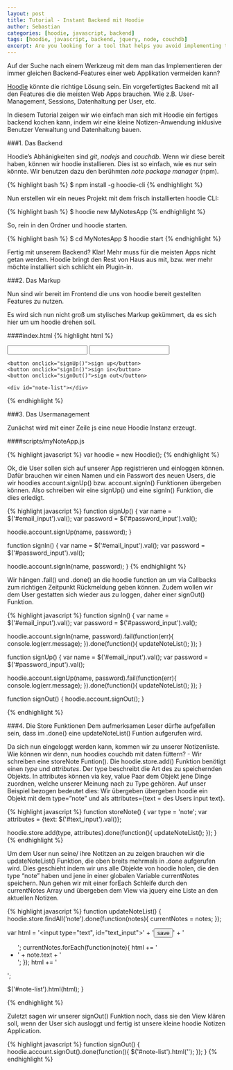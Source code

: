 ```yaml
---
layout: post
title: Tutorial - Instant Backend mit Hoodie
author: Sebastian
categories: [hoodie, javascript, backend]
tags: [hoodie, javascript, backend, jquery, node, couchdb]
excerpt: Are you looking for a tool that helps you avoid implementing those ever same features when creating a backend for a web application? [Hoodie](http://hood.ie/) might just be the right solution for you. It’s a premade backend with all the features that most web apps need, like user management, sessions, data storage per user and shared data. In this tutorial we show you how you can easily cook up an instant backend with hoodie. We will build a little note taking application with user management and user data storage.
---
```


Auf der Suche nach einem Werkzeug mit dem man das Implementieren der immer gleichen Backend-Features einer web Applikation vermeiden kann?

[Hoodie](http://hood.ie/) könnte die richtige Lösung sein. Ein vorgefertigtes Backend mit all den Features die die meisten Web Apps brauchen. Wie z.B. User-Management, Sessions, Datenhaltung per User, etc.

In diesem Tutorial zeigen wir wie einfach man sich mit Hoodie ein fertiges backend kochen kann, indem wir eine kleine Notizen-Anwendung inklusive Benutzer Verwaltung und Datenhaltung bauen.

###1. Das Backend

Hoodie’s Abhänigkeiten sind *git*, *nodejs* and *couchdb*. Wenn wir diese bereit haben, können wir hoodie installieren. Dies ist so einfach, wie es nur sein könnte. Wir benutzen dazu den berühmten *note package manager* (npm).


{% highlight bash %}
$ npm install -g hoodie-cli
{% endhighlight %}

Nun erstellen wir ein neues Projekt mit dem frisch installierten hoodie CLI:

{% highlight bash %}
$ hoodie new MyNotesApp
{% endhighlight %}

So, rein in den Ordner und hoodie starten.

{% highlight bash %}
$ cd MyNotesApp
$ hoodie start
{% endhighlight %}

Fertig mit unserem Backend? Klar! Mehr muss für die meisten Apps nicht getan werden. Hoodie bringt den Rest von Haus aus mit, bzw. wer mehr möchte installiert sich schlicht ein Plugin-in.


###2. Das Markup

Nun sind wir bereit im Frontend die uns von hoodie bereit gestellten Features zu nutzen. 

Es wird sich nun nicht groß um stylisches Markup gekümmert, da es sich hier um um hoodie drehen soll. 


####index.html
{% highlight html %}
<!DOCTYPE html>
<html>
  <head>
    <script src="jquery.js"></script>
    <script src="/_api/_files/hoodie.js"></script>
    <script src="myNoteApp.js"></script>
  </head>
  <body>
    <input type="text" id="email_input"/>
    <input type="password" id="password_input"/>
    
    <button onclick="signUp()">sign up</button>
    <button onclick="signIn()">sign in</button>
    <button onclick="signOut()">sign out</button>

    <div id="note-list"></div>        
  </body>
</html>
{% endhighlight %}

###3. Das Usermanagement

Zunächst wird mit einer Zeile js eine neue Hoodie Instanz erzeugt.

####scripts/myNoteApp.js

{% highlight javascript %}
var hoodie = new Hoodie();
{% endhighlight %}

Ok, die User sollen sich auf unserer App registrieren und einloggen können. Dafür brauchen wir einen Namen und ein Passwort des neuen Users, die wir hoodies account.signUp() bzw. account.signIn() Funktionen übergeben können. Also schreiben wir eine signUp() und eine signIn() Funktion, die dies erledigt.

{% highlight javascript %}
function signUp() {
  var name = $('#email_input').val();
  var password = $('#password_input').val();

  hoodie.account.signUp(name, password);
}

function signIn() {
  var name = $('#email_input').val();
  var password = $('#password_input').val();

  hoodie.account.signIn(name, password);
}
{% endhighlight %}

Wir hängen .fail() und .done() an die hoodie function an um via Callbacks zum richtigen Zeitpunkt Rückmeldung geben können. Zudem wollen wir dem User gestatten sich wieder aus zu loggen, daher einer signOut() Funktion.

{% highlight javascript %}
function signIn() {
  var name = $('#email_input').val();
  var password = $('#password_input').val();

  hoodie.account.signIn(name, password).fail(function(err){
    console.log(err.message);
  }).done(function(){
    updateNoteList();
  });
}

function signUp() {
  var name = $('#email_input').val();
  var password = $('#password_input').val();

  hoodie.account.signUp(name, password).fail(function(err){
    console.log(err.message);
  }).done(function(){
    updateNoteList();
  });
}

function signOut() {
  hoodie.account.signOut();
}

{% endhighlight %}


###4. Die Store Funktionen
Dem aufmerksamen Leser dürfte aufgefallen sein, dass im .done() eine updateNoteList() Funtion aufgerufen wird.

Da sich nun eingeloggt werden kann, kommen wir zu unserer Notizenliste. Wie können wir denn, nun hoodies couchdb mit daten füttern? - Wir schreiben eine storeNote Funtion(). Die hoodie.store.add() Funktion benötigt einen *type* und *attributes*. Der type beschreibt die Art des zu speichernden Objekts. In attributes können via key, value Paar dem Objekt jene Dinge zuordnen, welche unserer Meinung nach zu Type gehören. Auf unser Beispiel bezogen bedeutet dies: Wir übergeben übergeben hoodie ein Objekt mit dem type=”note” und als attributes={text = des Users input text}.

{% highlight javascript %}
function storeNote() {
  var type = 'note';
  var attributes = {text: $('#text_input').val()};

  hoodie.store.add(type, attributes).done(function(){
    updateNoteList();
  });
}
{% endhighlight %}

Um dem User nun seine/ ihre Notitzen  an zu zeigen brauchen wir die updateNoteList() Funktion, die oben breits mehrmals in .done aufgerufen wird. Dies geschieht indem wir uns alle Objekte von hoodie holen, die den type “note” haben und jene in einer globalen Variable currentNotes speichern. Nun gehen wir mit einer forEach Schleife durch den currentNotes Array und übergeben dem View via jquery eine Liste an den aktuellen Notizen.

{% highlight javascript %}
function updateNoteList() {
  hoodie.store.findAll('note').done(function(notes){
    currentNotes = notes;
  });

  var html = '<input type="text", id="text_input">' + '<button onclick="storeNote()"> save </button>' + '<ul>';
  currentNotes.forEach(function(note){
    html += '<li>' + note.text + '</li>';
  });
  html += '</ul>';

  $('#note-list').html(html);
}

{% endhighlight %}

Zuletzt sagen wir unserer signOut() Funktion noch, dass sie den View klären soll, wenn der User sich ausloggt und fertig ist unsere kleine hoodie Notizen Application.

{% highlight javascript %}
function signOut() {
  hoodie.account.signOut().done(function(){
    $('#note-list').html('');
  });
}
{% endhighlight %}
